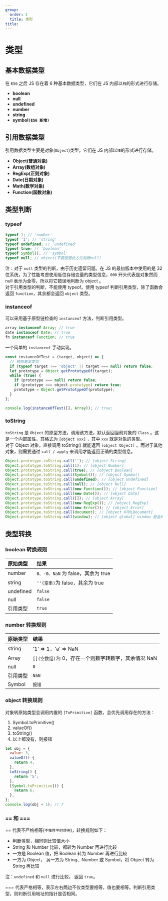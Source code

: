 ```yaml
---
group:
  order: 1
  title: 类型
title:
---
```


# 类型

## 基本数据类型

在 `ES6` 之后 JS 存在着 6 种基本数据类型，它们在 JS 内部以`栈`的形式进行存储。

- **boolean**
- **null**
- **undefined**
- **number**
- **string**
- **symbol`(ES6 新增)`**

## 引用数据类型

引用数据类型主要是对象(`Object`)类型，它们在 JS 内部以`堆`的形式进行存储。

- **Object(普通对象)**
- **Array(数组对象)**
- **RegExp(正则对象)**
- **Date(日期对象)**
- **Math(数学对象)**
- **Function(函数对象)**

## 类型判断

### typeof

```js
typeof 1; // 'number'
typeof '1'; // 'string'
typeof undefined; // 'undefined'
typeof true; // 'boolean'
typeof Symbol(); // 'symbol'
typeof null; // object(不要使用此方法判断null）
```

注：对于 `null` 类型的判断，由于历史遗留问题。在 JS 的最初版本中使用的是 32 位系统，为了性能考虑使用低位存储变量的类型信息，`000` 开头代表是对象然而 null 表示为全零，所以将它错误地判断为 object 。  
对于引用类型的判断，不能使用 typeof。使用 typeof 判断引用类型，除了函数会返回 `function`，其余都会返回 `object` 类型。

### instanceof

可以采用基于原型链检查的 `instanceof` 方法，判断引用类型。

```js
array instanceof Array; // true
date instanceof Date; // true
fn instanceof Function; // true
```

一个简单的 `instanceof` 手动实现。

```js
const instanceOfTest = (target, object) => {
  // 排除基本类型
  if (typeof target !== 'object' || target === null) return false;
  let prototype = Object.getPrototypeOf(target);
  while (true) {
    if (prototype === null) return false;
    if (prototype === object.prototype) return true;
    prototype = Object.getPrototypeOf(prototype);
  }
};

console.log(instanceOfTest([], Array)); // true;
```

### toString

`toString` 是 `Object` 的原型方法，调用该方法，默认返回当前对象的 `Class` 。这是一个内部属性，其格式为 `[object xxx]` ，其中 `xxx` 就是对象的类型。  
对于 Object 对象，直接调用 toString() 就能返回 `[object Object]` 。而对于其他对象，则需要通过 `call / apply` 来调用才能返回正确的类型信息。

```js
Object.prototype.toString.call(''); // [object String]
Object.prototype.toString.call(1); // [object Number]
Object.prototype.toString.call(true); // [object Boolean]
Object.prototype.toString.call(Symbol()); // [object Symbol]
Object.prototype.toString.call(undefined); // [object Undefined]
Object.prototype.toString.call(null); // [object Null]
Object.prototype.toString.call(new Function()); // [object Function]
Object.prototype.toString.call(new Date()); // [object Date]
Object.prototype.toString.call([]); // [object Array]
Object.prototype.toString.call(new RegExp()); // [object RegExp]
Object.prototype.toString.call(new Error()); // [object Error]
Object.prototype.toString.call(document); // [object HTMLDocument]
Object.prototype.toString.call(window); // [object global] window 是全局对象 global 的引用
```

## 类型转换

### boolean 转换规则

| 原始类型  | 结果                               |
| :-------- | :--------------------------------- |
| number    | `0、-0、NaN` 为 false，其余为 true |
| string    | `''(空串)`为 false，其余为 true    |
| undefined | `false`                            |
| null      | `false`                            |
| 引用类型  | `true`                             |

### number 转换规则

| 原始类型 | 结果                                                 |
| :------- | :--------------------------------------------------- |
| string   | '1' => 1，'a' => NaN                                 |
| Array    | `[](空数组)`为 0，存在一个则数字转数字，其余情况 NaN |
| null     | `0`                                                  |
| 引用类型 | `NaN`                                                |
| Symbol   | `报错`                                               |

### object 转换规则

对象转原始类型会调用内置的 `[ToPrimitive]` 函数，会优先调用存在的方法：

1. Symbol.toPrimitive()
2. valueOf()
3. toString()
4. 以上都没有，则报错

```js
let obj = {
  value: 3,
  valueOf() {
    return 4;
  },
  toString() {
    return '5';
  },
  [Symbol.toPrimitive]() {
    return 6;
  },
};
console.log(obj + 1); // 7
```

### == 和 ===

== 代表不严格相等(`不推荐平时使用`)，转换规则如下：

- 判断类型，相同则比较值大小
- String 和 Number 比较，都转为 Number 再进行比较
- 一方是 Boolean 值，把 Boolean 转为 Number 再进行比较
- 一方为 Object， 另一方为 String、Number 或 Symbol，将 Object 转为 String 再比较

注：`undefined` 和 `null` 进行比较， 返回 `true`。

=== 代表严格相等，表示左右两边不仅类型要相等，值也要相等。判断引用类型，则判断引用地址的指针是否相同。
